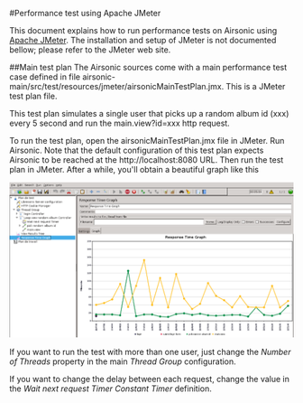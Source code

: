 #Performance test using Apache JMeter

This document explains how to run performance tests on Airsonic using [Apache JMeter](http://jmeter.apache.org/). 
The installation and setup of JMeter is not documented bellow; please refer to the JMeter web site.

##Main test plan
The Airsonic sources come with a main performance test case defined in file airsonic-main/src/test/resources/jmeter/airsonicMainTestPlan.jmx.
This is a JMeter test plan file.

This test plan simulates a single user that picks up a random album id (xxx) every 5 second and run the main.view?id=xxx http request. 

To run the test plan, open the airsonicMainTestPlan.jmx file in JMeter.
Run Airsonic. Note that the default configuration of this test plan expects Airsonic to be reached at the http://localhost:8080 URL.
Then run the test plan in JMeter. 
After a while, you'll obtain a beautiful graph like this

![](jmeter-main-test-plan.png)

If you want to run the test with more than one user, just change the _Number of Threads_ property in the main _Thread Group_ configuration.

If you want to change the delay between each request, change the value in the _Wait next request Timer_ _Constant Timer_ definition. 





